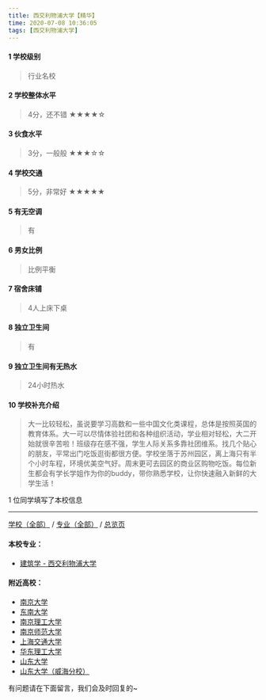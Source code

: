 ```yaml
---
title: 西交利物浦大学【精华】
time: 2020-07-08 10:36:05
tags: [西交利物浦大学]
---
```

#### 1 学校级别
> 行业名校


#### 2 学校整体水平
> 4分，还不错
★★★★☆


#### 3 伙食水平
>  3分，一般般
★★★☆☆

#### 4 学校交通
> 5分，非常好
★★★★★


#### 5 有无空调
> 有


#### 6 男女比例
> 比例平衡


#### 7 宿舍床铺
> 4人上床下桌
 

#### 8 独立卫生间
> 有


#### 9 独立卫生间有无热水
> 24小时热水

#### 10 学校补充介绍
> 大一比较轻松，虽说要学习高数和一些中国文化类课程，总体是按照英国的教育体系。大一可以尽情体验社团和各种组织活动，学业相对轻松，大二开始就很辛苦啦！班级存在感不强，学生人际关系多靠社团维系。找几个贴心的朋友，平常出门吃饭逛街都很方便。学校坐落于苏州园区，离上海只有半个小时车程，环境优美空气好。周末更可去园区的商业区购物吃饭。每位新生都会有学长学姐作为你的buddy，带你熟悉学校，让你快速融入新鲜的大学生活！




1 位同学填写了本校信息
***
[学校（全部）](https://univgo.github.io/2020/07/08/3efa6bcca419) / [专业（全部）](https://univgo.github.io/2020/07/08/2d4c6d3552c2) / [总览页](https://univgo.github.io/2020/07/08/445daeb4fa00)
#### 本校专业：
- [建筑学 - 西交利物浦大学](https://univgo.github.io/2020/07/08/d5e6f4b7f09d)

#### 附近高校：
- [南京大学](https://univgo.github.io/2020/07/08/南京大学)
- [东南大学](https://univgo.github.io/2020/07/08/东南大学)
- [南京理工大学](https://univgo.github.io/2020/07/08/南京理工大学)
- [南京师范大学](https://univgo.github.io/2020/07/08/南京师范大学)
&nbsp; 
- [上海交通大学](https://univgo.github.io/2020/07/08/上海交通大学)
- [华东理工大学](https://univgo.github.io/2020/07/08/华东理工大学)
&nbsp; 
- [山东大学](https://univgo.github.io/2020/07/08/山东大学) 
- [山东大学（威海分校）](https://univgo.github.io/2020/07/08/山东大学（威海分校）)

有问题请在下面留言，我们会及时回复的~
